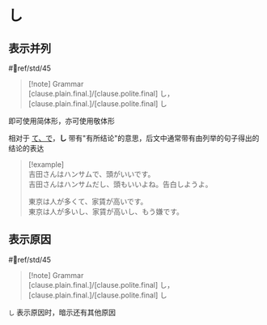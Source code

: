 # し

## 表示并列

 #📖ref/std/45  

> [!note] Grammar  
> [clause.plain.final.]/[clause.polite.final] し，[clause.plain.final.]/[clause.polite.final] し  

即可使用简体形，亦可使用敬体形  

相对于 [て、で](て、で.md)，**し** 带有"有所结论"的意思，后文中通常带有由列举的句子得出的结论的表达  

> [!example]  
> 吉田さんはハンサムで、頭がいいです。  
> 吉田さんはハンサムだし、頭もいいよね。告白しようよ。  
> 
> 東京は人が多くて、家賃が高いです。  
> 東京は人が多いし、家賃が高いし、もう嫌です。  

## 表示原因

 #📖ref/std/45  

> [!note] Grammar  
> [clause.plain.final.]/[clause.polite.final] し，[clause.plain.final.]/[clause.polite.final] し  

`し` 表示原因时，暗示还有其他原因  
